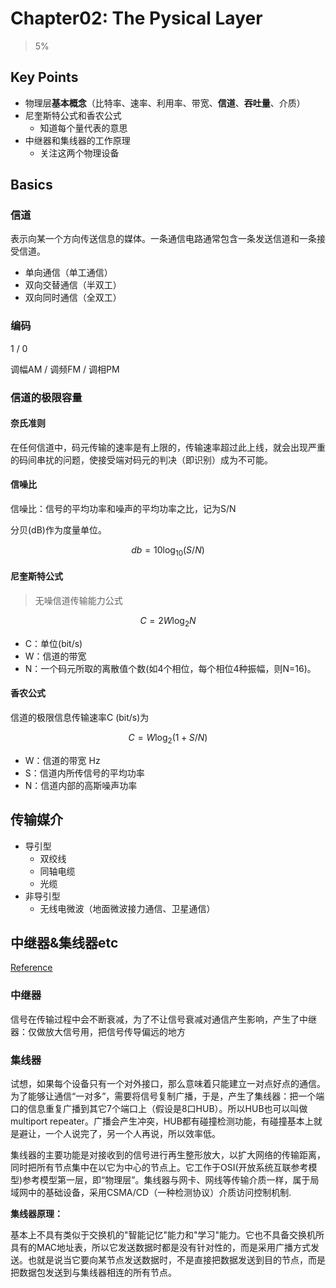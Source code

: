 # Chapter02: The Pysical Layer

> 5%

## Key Points

- 物理层**基本概念**（比特率、速率、利用率、带宽、**信道**、**吞吐量**、介质）
- 尼奎斯特公式和香农公式
  - 知道每个量代表的意思
- 中继器和集线器的工作原理
  - 关注这两个物理设备

## Basics

### 信道

表示向某一个方向传送信息的媒体。一条通信电路通常包含一条发送信道和一条接受信道。

- 单向通信（单工通信）
- 双向交替通信（半双工）
- 双向同时通信（全双工）

### 编码

1 / 0

调幅AM / 调频FM / 调相PM

### 信道的极限容量

#### 奈氏准则

在任何信道中，码元传输的速率是有上限的，传输速率超过此上线，就会出现严重的码间串扰的问题，使接受端对码元的判决（即识别）成为不可能。

#### 信噪比

信噪比：信号的平均功率和噪声的平均功率之比，记为S/N

分贝(dB)作为度量单位。

$$db=10 \log_{10}{(S/N)}$$

#### 尼奎斯特公式

> 无噪信道传输能力公式

$$C=2 W \log_{2}{N}$$

- C：单位(bit/s)
- W：信道的带宽
- N：一个码元所取的离散值个数(如4个相位，每个相位4种振幅，则N=16)。

#### 香农公式

信道的极限信息传输速率C (bit/s)为

$$C=W \log_{2}{(1+S/N)}$$

- W：信道的带宽 Hz
- S：信道内所传信号的平均功率
- N：信道内部的高斯噪声功率

## 传输媒介

- 导引型
  - 双绞线
  - 同轴电缆
  - 光缆
- 非导引型
  - 无线电微波（地面微波接力通信、卫星通信）

## 中继器&集线器etc

[Reference](https://blog.csdn.net/modi000/article/details/80718070)

### 中继器

信号在传输过程中会不断衰减，为了不让信号衰减对通信产生影响，产生了中继器：仅做放大信号用，把信号传导偏远的地方

### 集线器

试想，如果每个设备只有一个对外接口，那么意味着只能建立一对点好点的通信。为了能够让通信“一对多”，需要将信号复制广播，于是，产生了集线器：把一个端口的信息重复广播到其它7个端口上（假设是8口HUB）。所以HUB也可以叫做multiport repeater。广播会产生冲突，HUB都有碰撞检测功能，有碰撞基本上就是避让，一个人说完了，另一个人再说，所以效率低。

集线器的主要功能是对接收到的信号进行再生整形放大，以扩大网络的传输距离，同时把所有节点集中在以它为中心的节点上。它工作于OSI(开放系统互联参考模型)参考模型第一层，即“物理层”。集线器与网卡、网线等传输介质一样，属于局域网中的基础设备，采用CSMA/CD（一种检测协议）介质访问控制机制.

**集线器原理：**

基本上不具有类似于交换机的"智能记忆"能力和"学习"能力。它也不具备交换机所具有的MAC地址表，所以它发送数据时都是没有针对性的，而是采用广播方式发送。也就是说当它要向某节点发送数据时，不是直接把数据发送到目的节点，而是把数据包发送到与集线器相连的所有节点。
